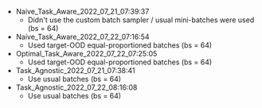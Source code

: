 * Naive_Task_Aware_2022_07_21_07:39:37
    * Didn't use the custom batch sampler / usual mini-batches were used (bs = 64)
* Naive_Task_Aware_2022_07_22_07:16:54
    * Used target-OOD equal-proportioned batches (bs = 64)
* Optimal_Task_Aware_2022_07_22_07:25:05
    * Used target-OOD equal-proportioned batches (bs = 64)
* Task_Agnostic_2022_07_21_07:38:41
    * Use usual batches (bs = 64)
* Task_Agnostic_2022_07_22_08:16:08
    * Use usual batches (bs = 64)